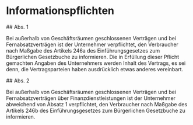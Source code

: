 # Informationspflichten



\#\# Abs. 1

 Bei außerhalb von Geschäftsräumen geschlossenen Verträgen und bei Fernabsatzverträgen ist der Unternehmer verpflichtet, den Verbraucher nach Maßgabe des Artikels 246a des Einführungsgesetzes zum Bürgerlichen Gesetzbuche zu informieren. Die in Erfüllung dieser Pflicht gemachten Angaben des Unternehmers werden Inhalt des Vertrags, es sei denn, die Vertragsparteien haben ausdrücklich etwas anderes vereinbart.

\#\# Abs. 2

 Bei außerhalb von Geschäftsräumen geschlossenen Verträgen und bei Fernabsatzverträgen über Finanzdienstleistungen ist der Unternehmer abweichend von Absatz 1 verpflichtet, den Verbraucher nach Maßgabe des Artikels 246b des Einführungsgesetzes zum Bürgerlichen Gesetzbuche zu informieren. 

